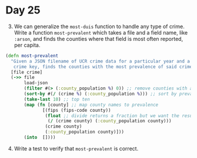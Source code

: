 # Day 25

3. We can generalize the `most-duis` function to handle any type of crime. Write a function `most-prevalent` which takes a file and a field name, like `:arson`, and
finds the counties where that field is most often reported, per capita.

``` clojure
(defn most-prevalent
  "Given a JSON filename of UCR crime data for a particular year and a 
   crime key, finds the counties with the most prevalence of said crime."
  [file crime]
  (->> file
       load-json
       (filter #(> (:county_population %) 0)) ;; remove counties with a population of zero 
       (sort-by #(/ (crime %) (:county_population %))) ;; sort by prevalence
       (take-last 10) ;; top ten
       (map (fn [county] ;; map county names to prevalence
              [(fips (fips-code county))
               (float ;; divide returns a fraction but we want the result of the division to determine prevalence
                (/ (crime county) (:county_population county)))
               (crime county)
               (:county_population county)]))
       (into  [])))
```

4. Write a test to verify that `most-prevalent` is correct.
